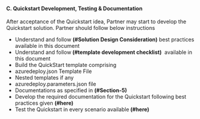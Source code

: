 <h4><b>C. Quickstart Development, Testing & Documentation</b></h4>
<p>After  acceptance of the Quickstart idea, Partner may start to develop the Quickstart  solution. Partner should follow below instructions</p>
<ul>
  <li>Understand and follow <strong>(#Solution Design Consideration)</strong> best practices available in this document</li>
  <li>Understand and follow<strong> (#template development checklist)</strong> &nbsp;available  in this document </li>
  <li>Build the QuickStart template  comprising</li>

  <li>azuredeploy.json  Template File</li>
  <li>Nested  templates if any</li>
  <li>azuredeploy.parameters.json  file</li>
  <li>Documentations as specified in <strong>(#Section-5)</strong> </li>

  <li>Develop the required  documentation for the Quickstart following best practices given <strong>(#here)</strong> </li>
  <li>Test the Quickstart in every  scenario available<strong> (#here) </strong></li>
</ul>

